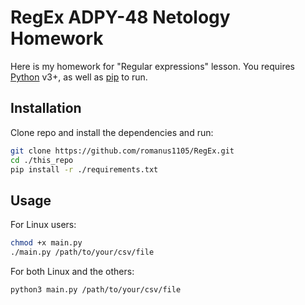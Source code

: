 # RegEx ADPY-48 Netology Homework

Here is my homework for "Regular expressions" lesson.
You requires [Python](https://www.python.org/) v3+, as well as [pip](https://pypi.org/project/pip/) to run.

## Installation
Clone repo and install the dependencies and run:
```sh
git clone https://github.com/romanus1105/RegEx.git
cd ./this_repo
pip install -r ./requirements.txt
```

## Usage
For Linux users:
```sh
chmod +x main.py
./main.py /path/to/your/csv/file
```
For both Linux and the others:
```sh
python3 main.py /path/to/your/csv/file
```
